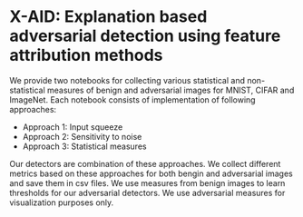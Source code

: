 # X-AID: Explanation based adversarial detection using feature attribution methods 

We provide two notebooks for collecting various statistical and non-statistical measures of benign and adversarial images for MNIST, CIFAR and ImageNet. Each notebook consists of implementation of following approaches: 
- Approach 1: Input squeeze
- Approach 2: Sensitivity to noise 
- Approach 3: Statistical measures

Our detectors are combination of these approaches. We collect different metrics based on these approaches for both bengin and adversarial images and save them in csv files. We use measures from benign images to learn thresholds for our adversarial detectors. We use adversarial measures for visualization purposes only. 